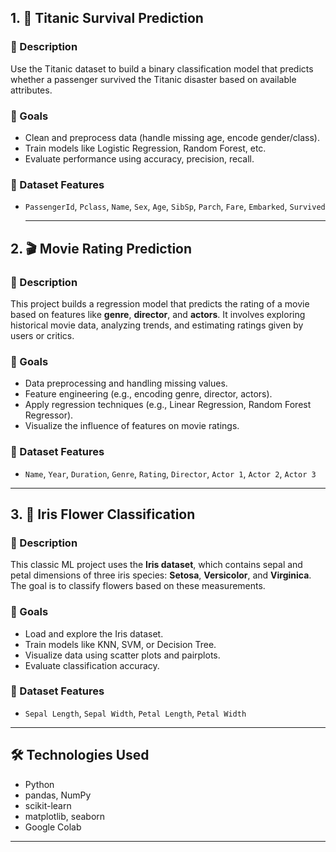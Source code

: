 ## 1. 🚢 Titanic Survival Prediction

### 📝 Description
Use the Titanic dataset to build a binary classification model that predicts whether a passenger survived the Titanic disaster based on available attributes.

### 📌 Goals
- Clean and preprocess data (handle missing age, encode gender/class).
- Train models like Logistic Regression, Random Forest, etc.
- Evaluate performance using accuracy, precision, recall.

### 📂 Dataset Features
- `PassengerId`, `Pclass`, `Name`, `Sex`, `Age`, `SibSp`, `Parch`, `Fare`, `Embarked`, `Survived`

  ---
## 2. 🎬 Movie Rating Prediction

### 📝 Description
This project builds a regression model that predicts the rating of a movie based on features like **genre**, **director**, and **actors**. It involves exploring historical movie data, analyzing trends, and estimating ratings given by users or critics.

### 📌 Goals
- Data preprocessing and handling missing values.
- Feature engineering (e.g., encoding genre, director, actors).
- Apply regression techniques (e.g., Linear Regression, Random Forest Regressor).
- Visualize the influence of features on movie ratings.

### 📂 Dataset Features
- `Name`, `Year`, `Duration`, `Genre`, `Rating`, `Director`, `Actor 1`, `Actor 2`, `Actor 3`

---

## 3. 🌸 Iris Flower Classification

### 📝 Description
This classic ML project uses the **Iris dataset**, which contains sepal and petal dimensions of three iris species: **Setosa**, **Versicolor**, and **Virginica**. The goal is to classify flowers based on these measurements.

### 📌 Goals
- Load and explore the Iris dataset.
- Train models like KNN, SVM, or Decision Tree.
- Visualize data using scatter plots and pairplots.
- Evaluate classification accuracy.

### 📂 Dataset Features
- `Sepal Length`, `Sepal Width`, `Petal Length`, `Petal Width`

---

## 🛠️ Technologies Used

- Python
- pandas, NumPy
- scikit-learn
- matplotlib, seaborn
- Google Colab

---
